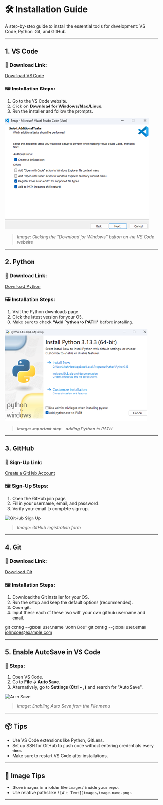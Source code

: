 # 🛠️ Installation Guide

A step-by-step guide to install the essential tools for development: VS Code, Python, Git, and GitHub.

---

## 1. VS Code

### 🔗 Download Link:
[Download VS Code](https://code.visualstudio.com/)

### 🖼️ Installation Steps:
1. Go to the VS Code website.
2. Click on **Download for Windows/Mac/Linux**.
3. Run the installer and follow the prompts.

![VS Code Download](images/VSCodeInstall.png)
> *Image: Clicking the "Download for Windows" button on the VS Code website*

---

## 2. Python

### 🔗 Download Link:
[Download Python](https://www.python.org/downloads/)

### 🖼️ Installation Steps:
1. Visit the Python downloads page.
2. Click the latest version for your OS.
3. Make sure to check **"Add Python to PATH"** before installing.

![Python Install](images/PythonInstall.png)
> *Image: Important step - adding Python to PATH*

---

## 3. GitHub

### 🔗 Sign-Up Link:
[Create a GitHub Account](https://github.com/join)

### 🖼️ Sign-Up Steps:
1. Open the GitHub join page.
2. Fill in your username, email, and password.
3. Verify your email to complete sign-up.

![GitHub Sign Up](images/github-signup.png)
> *Image: GitHub registration form*

---

## 4. Git

### 🔗 Download Link:
[Download Git](https://git-scm.com/downloads)

### 🖼️ Installation Steps:
1. Download the Git installer for your OS.
2. Run the setup and keep the default options (recommended).
3. Open git.
4. Input these each of these two with your own github username and email.

git config --global user.name "John Doe"
git config --global user.email johndoe@example.com

---

## 5. Enable AutoSave in VS Code

### 📌 Steps:
1. Open VS Code.
2. Go to **File → Auto Save**.
3. Alternatively, go to **Settings (Ctrl + ,)** and search for "Auto Save".

![Auto Save](images/vscode-autosave.png)
> *Image: Enabling Auto Save from the File menu*

---

## 📦 Tips

- Use VS Code extensions like Python, GitLens.
- Set up SSH for GitHub to push code without entering credentials every time.
- Make sure to restart VS Code after installations.

---

## 📁 Image Tips

- Store images in a folder like `images/` inside your repo.
- Use relative paths like `![Alt Text](images/image-name.png)`.

---